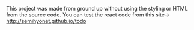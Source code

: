 This project was made from ground up without using the styling or HTML from the source code. 
You can test the react code from this site-> http://semihyonet.github.io/todo
